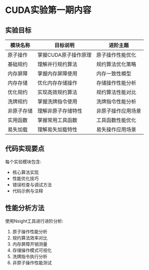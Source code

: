 # CUDA实验第一期内容

## 实验目标

| 模块名称 | 目标说明 | 进阶主题 |
|---------|---------|---------|
| 原子操作 | 掌握CUDA原子操作原理 | 原子操作性能优化 |
| 基础规约 | 理解并行规约算法 | 规约算法优化策略 |
| 内存屏障 | 掌握内存屏障使用 | 内存一致性模型 |
| 内存存储 | 优化内存存储操作 | 存储操作性能分析 |
| 优化规约 | 实现高效规约算法 | 规约算法性能对比 |
| 洗牌规约 | 掌握洗牌指令使用 | 洗牌指令性能分析 |
| 非原子存储 | 理解非原子存储特性 | 非原子操作应用场景 |
| 实用函数 | 掌握常用工具函数 | 工具函数性能优化 |
| 易失加载 | 理解易失加载特性 | 易失操作应用场景 |

## 代码实现要点

每个实验模块包含:
- 核心算法实现
- 性能优化技巧
- 错误检查与调试方法
- 代码示例与注释

## 性能分析方法

使用Nsight工具进行进阶分析:
1. 原子操作性能分析
2. 规约算法效率对比
3. 内存屏障开销测量
4. 存储操作模式可视化
5. 洗牌指令执行分析
6. 非原子操作性能测试
